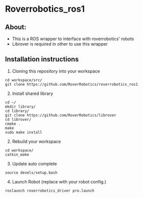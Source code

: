 # Roverrobotics_ros1
## About:
- This is a ROS wrapper to interface with roverrobotics' robots
- Librover is required in other to use this wrapper

## Installation instructions

1. Cloning this repository into your workspace
```
cd workspace/src/
git clone https://github.com/RoverRobotics/roverrobotics_ros1
```
2. Install shared library
``` 
cd ~/
mkdir library/
cd library/
git clone https://github.com/RoverRobotics/librover
cd librover/
cmake .
make
sudo make install 
```
2. Rebuild your workspace
```
cd workspace/
catkin_make
```
3. Update auto complete
```
source devels/setup.bash
```
4. Launch Robot (replace <launch file name> with your robot config.)
```
roslaunch roverrobotics_driver pro.launch
```
